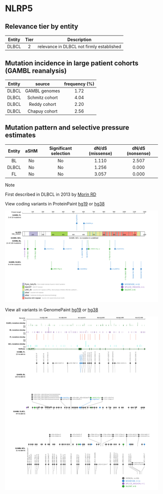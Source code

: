 # NLRP5

## Relevance tier by entity

|Entity|Tier|Description                              |
|:------:|:----:|-----------------------------------------|
|DLBCL |2   |relevance in DLBCL not firmly established|

## Mutation incidence in large patient cohorts (GAMBL reanalysis)

|Entity|source        |frequency (%)|
|:------:|:--------------:|:-------------:|
|DLBCL |GAMBL genomes |1.72         |
|DLBCL |Schmitz cohort|4.04         |
|DLBCL |Reddy cohort  |2.20         |
|DLBCL |Chapuy cohort |2.56         |

## Mutation pattern and selective pressure estimates

|Entity|aSHM|Significant selection|dN/dS (missense)|dN/dS (nonsense)|
|:------:|:----:|:---------------------:|:----------------:|:----------------:|
|BL    |No  |No                   |1.110           |2.507           |
|DLBCL |No  |No                   |1.256           |0.000           |
|FL    |No  |No                   |3.057           |0.000           |


> [!NOTE]
> First described in DLBCL in 2013 by [Morin RD](https://pubmed.ncbi.nlm.nih.gov/23699601)


View coding variants in ProteinPaint [hg19](https://www.bcgsc.ca/downloads/morinlab/GAMBL/test/genes/NLRP5_protein.html)  or [hg38](https://www.bcgsc.ca/downloads/morinlab/GAMBL/test/genes/NLRP5_protein_hg38.html)

![image](images/proteinpaint/NLRP5_NM_153447.svg)

View all variants in GenomePaint [hg19](https://www.bcgsc.ca/downloads/morinlab/GAMBL/test/genes/NLRP5.html)  or [hg38](https://www.bcgsc.ca/downloads/morinlab/GAMBL/test/genes/NLRP5_hg38.html)

![image](images/proteinpaint/NLRP5.svg)
